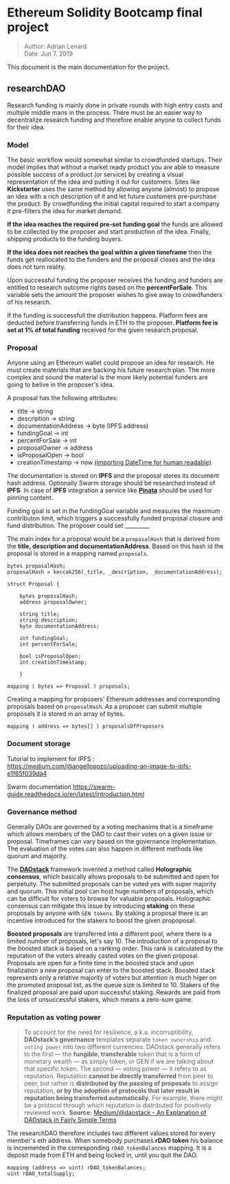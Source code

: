 # Ethereum Solidity Bootcamp final project
>Author: Adrian Lenard  
Date: Jun 7. 2019

This document is the main documentation for the project. 

## researchDAO
Research funding is mainly done in private rounds with high entry costs and multiple middle mans in the process. There must be an easier way to decentralize research funding and therefore enable anyone to collect funds for their idea. 

### Model
The basic workflow would somewhat similar to crowdfunded startups. Their model implies that without a market ready product you are able to measure possible success of a product (or service) by creating a visual representation of the idea and putting it out for customers. Sites like **Kickstarter** uses the same method by allowing anyone (almost) to propose an idea with a rich description of it and let future customers pre-purchase the product. By crowdfunding the initial capital required to start a company it pre-filters the idea for market demand.

**If the idea reaches the required pre-set funding goal** the funds are allowed to be collected by the proposer and start production of the idea. Finally, shipping products to the funding buyers.

**If the idea does not reaches the goal within a given timeframe** then the funds get reallocated to the funders and the proposal closes and the idea does not turn reality. 

Upon successful funding the proposer receives the funding and funders are entitled to research outcome rights based on the **percentForSale**. This variable sets the amount the proposer wishes to give away to crowdfunders of his research.

If the funding is successfull the distribution happens. Platform fees are deducted before transferring funds in ETH to the proposer. **Platform fee is set at 1% of total funding** received for the given research proposal.  

### Proposal
Anyone using an Ethereum wallet could propose an idea for research. He must create materials that are backing his future research plan. The more complex and sound the material is the more likely potential funders are going to belive in the proposer's idea. 

A proposal has the following attributes:
* title -> string
* description -> string
* documentationAddress -> byte (IPFS address)
* fundingGoal -> int
* percentForSale -> int
* proposalOwner -> address
* isProposalOpen -> bool
* creationTimestamp -> now [(importing DateTime for human readable)](https://medium.com/@k3no/making-a-birthday-contract-858fd3f63618)

The documentation is stored on **IPFS** and the proposal stores its document hash address. Optionally Swarm storage should be researched instead of **IPFS**. In case of **IPFS** integration a service like [**Pinata**](https://pinata.cloud/documentation#GettingStarted) should be used for pinning content. 

Funding goal is set in the fundingGoal variable and measures the maximum contributon limit, which triggers a successfully funded proposal closure and fund distribution. The proposer could set _________

The main index for a proposal would be a `proposalHash` that is derived from the **title, description and documentationAddress**. Based on this hash id the proposal is stored in a mapping named `proposals`. 

```
bytes proposalHash;
proposalHash = keccak256(_title, _description, _documentationAddress);

struct Proposal {

    bytes proposalHash;
    address proposalOwner;

    string title;
    string description;
    byte documentationAddress;

    int fundingGoal;
    int percentForSale;

    bool isProposalOpen;
    int creationTimestamp;

    }

mapping ( bytes => Proposal ) proposals;
```

Creating a mapping for proposers' Ethereum addresses and corresponding proposals based on `proposalHash`. As a proposer can submit multiple proposals it is stored in an array of bytes.
```
mapping ( address => bytes[] ) proposalsOfProposers
```

### Document storage

Tutorial to implement for IPFS : https://medium.com/@angellopozo/uploading-an-image-to-ipfs-e1f65f039da4

Swarm documentation
https://swarm-guide.readthedocs.io/en/latest/introduction.html

### Governance method

Generally DAOs are governed by a voting mechanims that is a timeframe which allows members of the DAO to cast their votes on a given issue or proposal. Timeframes can vary based on the governance implementation. The evaluation of the votes can also happen in different methods like quorum and majority. 

The **[DAOstack](https://daostack.io)** framework invented a method called **Holographic consensus**, which basically allows proposals to be submitted and open for perpetuity. The submitted proposals can be voted yes with super majority and quorum. This initial pool can host huge numbers of proposals, which can be difficult for voters to browse for valuable proposals. Holographic consensus can mitigate this issue by introducing **staking** on these proposals by anyone with `GEN tokens`. By staking a proposal there is an incentive introduced for the stakers to boost the given propoposal. 

**Boosted proposals** are transferred into a different pool, where there is a limited number of proposals, let's say 10. The introduction of a proposal to the boosted stack is based on a ranking order. This rank is calculated by the reputation of the voters already casted votes on the given proposal. Proposals are open for a finite time in the boosted stack and upon finalization a new proposal can enter to the boosted stack. Boosted stack represents only a relative majority of voters but attention is much higer on the promoted proposal list, as the queue size is limited to 10. Stakers of the finalized proposal are paid upon successful staking. Rewards are paid from the loss of unsuccessful stakers, which means a zero-sum game.

### Reputation as voting power

> To account for the need for resilience, a.k.a. incorruptibility, **DAOstack’s governance** templates separate `token ownership` and `voting power` into two different currencies. DAOstack generally refers to the first — the **fungible, transferable** token that is a form of monetary wealth — as simply token, or GEN if we are talking about that specific token. The second — voting power — it refers to as reputation. Reputation **cannot be directly transferred** from peer to peer, but rather is **distributed by the passing of proposals** to assign reputation, **or by the adoption of protocols that later result in reputation being transferred automatically**. For example, there might be a protocol through which reputation is distributed for positively reviewed work.
**Source:** [Medium/@daostack - An Explanation of DAOstack in Fairly Simple Terms](https://medium.com/daostack/an-explanation-of-daostack-in-fairly-simple-terms-d0e034739c5a)

The researchDAO therefore includes two different values stored for every member's eth address. When somebody purchases **rDAO token** his balance is incremented in the corresponding `rDAO_tokenBalances` mapping. It is a deposit made from ETH and being locked in, until you quit the DAO.

```
mapping (address => uint) rDAO_tokenBalances;
uint rDAO_totalSupply;
```